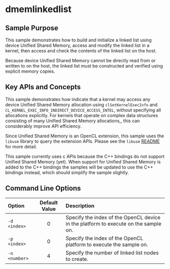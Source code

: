 # dmemlinkedlist

## Sample Purpose

This sample demonstrates how to build and initialize a linked list using device Unified Shared Memory, access and modify the linked list in a kernel, then access and check the contents of the linked list on the host.

Because device Unified Shared Memory cannot be directly read from or written to on the host, the linked list must be constructed and verified using explicit memory copies.

## Key APIs and Concepts

This sample demonstrates how indicate that a kernel may access any device Unified Shared Memory allocation using `clSetKernelExecInfo` and `CL_KERNEL_EXEC_INFO_INDIRECT_DEVICE_ACCESS_INTEL`, without specifying all allocations explicitly.
For kernels that operate on complex data structures consisting of many Unified Shared Memory allocations,, this can considerably improve API efficiency.

Since Unified Shared Memory is an OpenCL extension, this sample uses the `libusm` library to query the extension APIs.
Please see the `libusm` [README](../libusm/README.md) for more detail.

This sample currently uses c APIs because the C++ bindings do not support Unified Shared Memory (yet).
When support for Unified Shared Memory is added to the C++ bindings the samples will be updated to use the C++ bindings instead, which should simplify the sample slightly.

## Command Line Options

| Option | Default Value | Description |
|:--|:-:|:--|
| `-d <index>` | 0 | Specify the index of the OpenCL device in the platform to execute on the sample on.
| `-p <index>` | 0 | Specify the index of the OpenCL platform to execute the sample on.
| `-n <number>` | 4 | Specify the number of linked list nodes to create.
